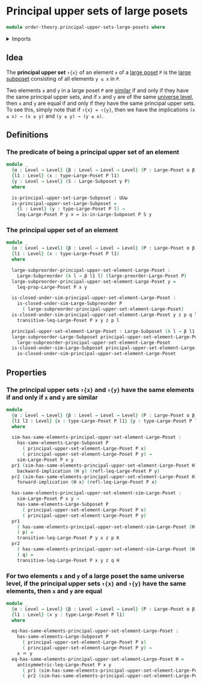 # Principal upper sets of large posets

```agda
module order-theory.principal-upper-sets-large-posets where
```

<details><summary>Imports</summary>

```agda
open import foundation.dependent-pair-types
open import foundation.identity-types
open import foundation.logical-equivalences
open import foundation.universe-levels

open import order-theory.large-posets
open import order-theory.large-subposets
open import order-theory.large-subpreorders
open import order-theory.similarity-of-elements-large-posets
```

</details>

## Idea

The **principal upper set** `↑{x}` of an element `x` of a
[large poset](order-theory.large-posets.md) `P` is the
[large subposet](order-theory.large-subposets.md) consisting of all elements
`y ≤ x` in `P`.

Two elements `x` and `y` in a large poset `P` are
[similar](order-theory.similarity-of-elements-large-posets.md) if and only if
they have the same principal upper sets, and if `x` and `y` are of the same
[universe level](foundation.universe-levels.md), then `x` and `y` are equal if
and only if they have the same principal upper sets. To see this, simply note
that if `↑{x} = ↑{y}`, then we have the implications `(x ≤ x) → (x ≤ y)` and
`(y ≤ y) → (y ≤ x)`.

## Definitions

### The predicate of being a principal upper set of an element

```agda
module _
  {α : Level → Level} {β : Level → Level → Level} (P : Large-Poset α β)
  {l1 : Level} (x : type-Large-Poset P l1)
  {γ : Level → Level} (S : Large-Subposet γ P)
  where

  is-principal-upper-set-Large-Subposet : UUω
  is-principal-upper-set-Large-Subposet =
    {l : Level} (y : type-Large-Poset P l) →
    leq-Large-Poset P y x ↔ is-in-Large-Subposet P S y
```

### The principal upper set of an element

```agda
module _
  {α : Level → Level} {β : Level → Level → Level} (P : Large-Poset α β)
  {l1 : Level} (x : type-Large-Poset P l1)
  where

  large-subpreorder-principal-upper-set-element-Large-Poset :
    Large-Subpreorder (λ l → β l1 l) (large-preorder-Large-Poset P)
  large-subpreorder-principal-upper-set-element-Large-Poset y =
    leq-prop-Large-Poset P x y

  is-closed-under-sim-principal-upper-set-element-Large-Poset :
    is-closed-under-sim-Large-Subpreorder P
      ( large-subpreorder-principal-upper-set-element-Large-Poset)
  is-closed-under-sim-principal-upper-set-element-Large-Poset y z p q l =
    transitive-leq-Large-Poset P x y z p l

  principal-upper-set-element-Large-Poset : Large-Subposet (λ l → β l1 l) P
  large-subpreorder-Large-Subposet principal-upper-set-element-Large-Poset =
    large-subpreorder-principal-upper-set-element-Large-Poset
  is-closed-under-sim-Large-Subposet principal-upper-set-element-Large-Poset =
    is-closed-under-sim-principal-upper-set-element-Large-Poset
```

## Properties

### The principal upper sets `↑{x}` and `↑{y}` have the same elements if and only if `x` and `y` are similar

```agda
module _
  {α : Level → Level} {β : Level → Level → Level} (P : Large-Poset α β)
  {l1 l2 : Level} {x : type-Large-Poset P l1} {y : type-Large-Poset P l2}
  where

  sim-has-same-elements-principal-upper-set-element-Large-Poset :
    has-same-elements-Large-Subposet P
      ( principal-upper-set-element-Large-Poset P x)
      ( principal-upper-set-element-Large-Poset P y) →
    sim-Large-Poset P x y
  pr1 (sim-has-same-elements-principal-upper-set-element-Large-Poset H) =
    backward-implication (H y) (refl-leq-Large-Poset P y)
  pr2 (sim-has-same-elements-principal-upper-set-element-Large-Poset H) =
    forward-implication (H x) (refl-leq-Large-Poset P x)

  has-same-elements-principal-upper-set-element-sim-Large-Poset :
    sim-Large-Poset P x y →
    has-same-elements-Large-Subposet P
      ( principal-upper-set-element-Large-Poset P x)
      ( principal-upper-set-element-Large-Poset P y)
  pr1
    ( has-same-elements-principal-upper-set-element-sim-Large-Poset (H , K) z)
    ( p) =
    transitive-leq-Large-Poset P y x z p K
  pr2
    ( has-same-elements-principal-upper-set-element-sim-Large-Poset (H , K) z)
    ( q) =
    transitive-leq-Large-Poset P x y z q H
```

### For two elements `x` and `y` of a large poset the same universe level, if the principal upper sets `↑{x}` and `↑{y}` have the same elements, then `x` and `y` are equal

```agda
module _
  {α : Level → Level} {β : Level → Level → Level} (P : Large-Poset α β)
  {l1 : Level} (x y : type-Large-Poset P l1)
  where

  eq-has-same-elements-principal-upper-set-element-Large-Poset :
    has-same-elements-Large-Subposet P
      ( principal-upper-set-element-Large-Poset P x)
      ( principal-upper-set-element-Large-Poset P y) →
    x ＝ y
  eq-has-same-elements-principal-upper-set-element-Large-Poset H =
    antisymmetric-leq-Large-Poset P x y
      ( pr1 (sim-has-same-elements-principal-upper-set-element-Large-Poset P H))
      ( pr2 (sim-has-same-elements-principal-upper-set-element-Large-Poset P H))
```
